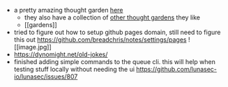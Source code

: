 

- a pretty amazing thought garden [here](https://wiki.nikiv.dev/)
	- they also have a collection of [other thought gardens](other/wiki-workflow#similar-wikis-i-liked) they like
	- [[gardens]]
- tried to figure out how to setup github pages domain, still need to figure this out https://github.com/breadchris/notes/settings/pages
  ![[image.jpg]]
- https://dynomight.net/old-jokes/
- finished adding simple commands to the queue cli. this will help when testing stuff locally without needing the ui https://github.com/lunasec-io/lunasec/issues/807
